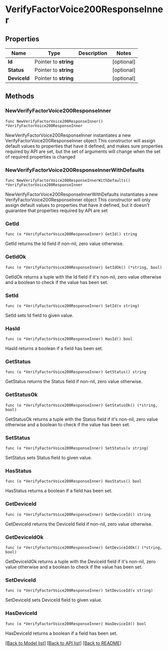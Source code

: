 # VerifyFactorVoice200ResponseInner

## Properties

Name | Type | Description | Notes
------------ | ------------- | ------------- | -------------
**Id** | Pointer to **string** |  | [optional] 
**Status** | Pointer to **string** |  | [optional] 
**DeviceId** | Pointer to **string** |  | [optional] 

## Methods

### NewVerifyFactorVoice200ResponseInner

`func NewVerifyFactorVoice200ResponseInner() *VerifyFactorVoice200ResponseInner`

NewVerifyFactorVoice200ResponseInner instantiates a new VerifyFactorVoice200ResponseInner object
This constructor will assign default values to properties that have it defined,
and makes sure properties required by API are set, but the set of arguments
will change when the set of required properties is changed

### NewVerifyFactorVoice200ResponseInnerWithDefaults

`func NewVerifyFactorVoice200ResponseInnerWithDefaults() *VerifyFactorVoice200ResponseInner`

NewVerifyFactorVoice200ResponseInnerWithDefaults instantiates a new VerifyFactorVoice200ResponseInner object
This constructor will only assign default values to properties that have it defined,
but it doesn't guarantee that properties required by API are set

### GetId

`func (o *VerifyFactorVoice200ResponseInner) GetId() string`

GetId returns the Id field if non-nil, zero value otherwise.

### GetIdOk

`func (o *VerifyFactorVoice200ResponseInner) GetIdOk() (*string, bool)`

GetIdOk returns a tuple with the Id field if it's non-nil, zero value otherwise
and a boolean to check if the value has been set.

### SetId

`func (o *VerifyFactorVoice200ResponseInner) SetId(v string)`

SetId sets Id field to given value.

### HasId

`func (o *VerifyFactorVoice200ResponseInner) HasId() bool`

HasId returns a boolean if a field has been set.

### GetStatus

`func (o *VerifyFactorVoice200ResponseInner) GetStatus() string`

GetStatus returns the Status field if non-nil, zero value otherwise.

### GetStatusOk

`func (o *VerifyFactorVoice200ResponseInner) GetStatusOk() (*string, bool)`

GetStatusOk returns a tuple with the Status field if it's non-nil, zero value otherwise
and a boolean to check if the value has been set.

### SetStatus

`func (o *VerifyFactorVoice200ResponseInner) SetStatus(v string)`

SetStatus sets Status field to given value.

### HasStatus

`func (o *VerifyFactorVoice200ResponseInner) HasStatus() bool`

HasStatus returns a boolean if a field has been set.

### GetDeviceId

`func (o *VerifyFactorVoice200ResponseInner) GetDeviceId() string`

GetDeviceId returns the DeviceId field if non-nil, zero value otherwise.

### GetDeviceIdOk

`func (o *VerifyFactorVoice200ResponseInner) GetDeviceIdOk() (*string, bool)`

GetDeviceIdOk returns a tuple with the DeviceId field if it's non-nil, zero value otherwise
and a boolean to check if the value has been set.

### SetDeviceId

`func (o *VerifyFactorVoice200ResponseInner) SetDeviceId(v string)`

SetDeviceId sets DeviceId field to given value.

### HasDeviceId

`func (o *VerifyFactorVoice200ResponseInner) HasDeviceId() bool`

HasDeviceId returns a boolean if a field has been set.


[[Back to Model list]](../README.md#documentation-for-models) [[Back to API list]](../README.md#documentation-for-api-endpoints) [[Back to README]](../README.md)


